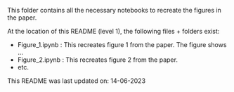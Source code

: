 This folder contains all the necessary notebooks to recreate the figures in the paper. 

At the location of this README (level 1), the following files + folders exist:

- Figure_1.ipynb : This recreates figure 1 from the paper. The figure shows ... 
- Figure_2.ipynb : This recreates figure 2 from the paper.
- etc.

This README was last updated on: 14-06-2023
